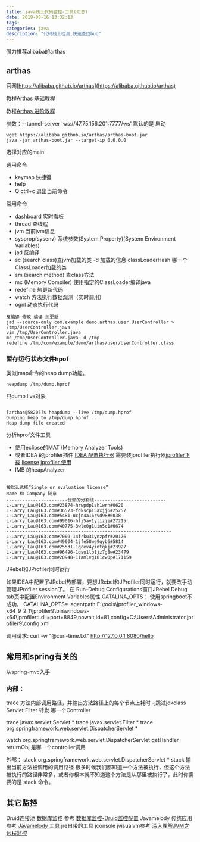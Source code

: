 ```yaml
---
title: java线上代码监控-工具(汇总)
date: 2019-08-16 13:32:13
tags:
categories: java
description: "代码线上检测,快速查找bug"
---
```


强力推荐alibaba的arthas

## arthas 

官网[https://alibaba.github.io/arthas](https://alibaba.github.io/arthas)

教程[Arthas 基础教程](https://alibaba.github.io/arthas/arthas-tutorials?language=cn&id=arthas-basics)

教程[Arthas 进阶教程](https://alibaba.github.io/arthas/arthas-tutorials?language=cn&id=arthas-advanced)

   参数：--tunnel-server 'ws://47.75.156.201:7777/ws'
默认的是
启动

```
wget https://alibaba.github.io/arthas/arthas-boot.jar
java -jar arthas-boot.jar --target-ip 0.0.0.0
```
选择对应的main

通用命令
- keymap 快捷键
- help
- Q ctrl+c 退出当前命令

常用命令
- dashboard 实时看板
- thread 查线程
- jvm 当前jvm信息
- sysprop(sysenv) 系统参数(System Property)(System Environment Variables)
- jad 反编译
- sc (search class)查jvm加载的类 -d 加载的信息 classLoaderHash 哪一个ClassLoader加载的类
- sm (search method) 查class方法
- mc (Memory Compiler) 使用指定的ClassLoader编译java
- redefine 热更新代码
- watch 方法执行数据观测（实时调用）
- ognl 动态执行代码

```
反编译 修改 编译 热更新
jad --source-only com.example.demo.arthas.user.UserController > /tmp/UserController.java
vim /tmp/UserController.java
mc /tmp/UserController.java -d /tmp 
redefine /tmp/com/example/demo/arthas/user/UserController.class
```
### 暂存运行状态文件hpof

类似jmap命令的heap dump功能。

```
heapdump /tmp/dump.hprof

```

只dump live对象

```

[arthas@58205]$ heapdump --live /tmp/dump.hprof
Dumping heap to /tmp/dump.hprof...
Heap dump file created

```

分析hprof文件工具
- 使用eclipse的MAT (Memory Analyzer Tools)
- 或者IDEA 的jprofiler插件 [IDEA 配置执行器](https://blog.csdn.net/wytocsdn/article/details/79258247) 需要装jprofiler执行器[jprofiler下载](https://www.ej-technologies.com/download/jprofiler/version_92) [license](https://www.cnblogs.com/jifeng/p/3336408.html)  [jprofiler 使用](https://blog.csdn.net/vicky_pyh/article/details/88797514)
- IMB 的heapAnalyzer

```

按默认选择“Single or evaluation license”
Name 和 Company 随意
-----------------------忧郁的分割线---------------------------
L-Larry_Lau@163.com#23874-hrwpdp1sh1wrn#0620
L-Larry_Lau@163.com#36573-fdkscp15axjj6#25257
L-Larry_Lau@163.com#5481-ucjn4a16rvd98#6038
L-Larry_Lau@163.com#99016-hli5ay1ylizjj#27215
L-Larry_Lau@163.com#40775-3wle0g1uin5c1#0674
--------------------------------------------------------------
L-Larry_Lau@163.com#7009-14frku31ynzpfr#20176
L-Larry_Lau@163.com#49604-1jfe58we9gyb6#5814
L-Larry_Lau@163.com#25531-1qcev4yintqkj#23927
L-Larry_Lau@163.com#96496-1qsu1lb1jz7g8w#23479
L-Larry_Lau@163.com#20948-11amlvg181cw0p#171159

```

JRebel和JProfiler同时运行

如果IDEA中配置了JRebel热部署，要想JRebel和JProfiler同时运行，就要改手动管理JProfiler session了。
在 Run–Debug Configurations窗口JRebel Debug tab页中配置Environment Variables属性 CATALINA_OPTS：
使用springboot不成功，
CATALINA_OPTS=-agentpath:E:\tools\jprofiler_windows-x64_9_2_1\jprofiler9\bin\windows-x64\jprofilerti.dll=port=8849,nowait,id=81,config=C:\Users\Administrator\.jprofiler9\config.xml

调用请求: curl -w "@curl-time.txt" http://127.0.0.1:8080/hello

## 常用和spring有关的

从spring-mvc入手


### 内部：
trace 方法内部调用路径，并输出方法路径上的每个节点上耗时 -j跳过jdkclass
Servlet Filter 转发 哪一个Controller

trace javax.servlet.Servlet *
trace javax.servlet.Filter *
trace org.springframework.web.servlet.DispatcherServlet *

watch org.springframework.web.servlet.DispatcherServlet getHandler returnObj
是哪一个controller调用

外部：
stack org.springframework.web.servlet.DispatcherServlet *
stack 输出当前方法被调用的调用路径
很多时候我们都知道一个方法被执行，但这个方法被执行的路径非常多，或者你根本就不知道这个方法是从那里被执行了，此时你需要的是 stack 命令。

## 其它监控

Druid连接池 数据库监控 参考 [数据库监控-Druid监控配置](https://muxiaobai.github.io/2018/11/22/%E6%95%B0%E6%8D%AE%E5%BA%93%E7%9B%91%E6%8E%A7-Druid%E7%9B%91%E6%8E%A7%E9%85%8D%E7%BD%AE/)
Javamelody 传统应用 参考 [Javamelody 工具](https://muxiaobai.github.io/2017/08/02/Javamelody-%E5%B7%A5%E5%85%B7/)
jre自带的工具 jconsole jvisualvm参考 [深入理解JVM之远程监控](https://muxiaobai.github.io/2018/11/22/%E6%B7%B1%E5%85%A5%E7%90%86%E8%A7%A3JVM%E4%B9%8B%E8%BF%9C%E7%A8%8B%E7%9B%91%E6%8E%A7/)


